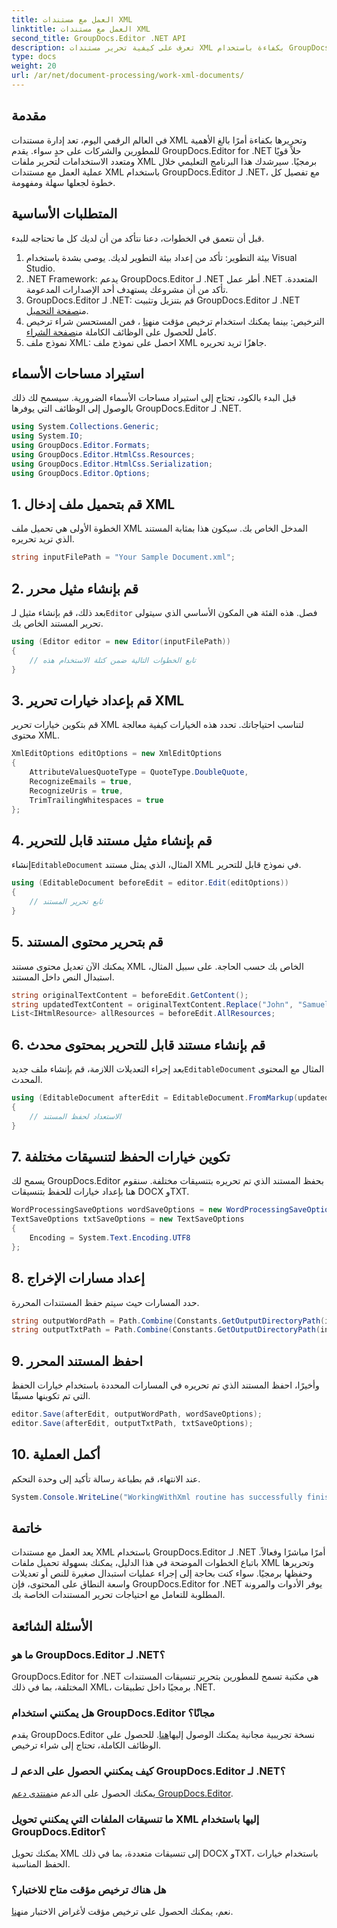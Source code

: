```yaml
---
title: العمل مع مستندات XML
linktitle: العمل مع مستندات XML
second_title: GroupDocs.Editor .NET API
description: تعرف على كيفية تحرير مستندات XML بكفاءة باستخدام GroupDocs.Editor لـ .NET من خلال دليلنا خطوة بخطوة، الذي يغطي جميع الخطوات والخيارات الأساسية.
type: docs
weight: 20
url: /ar/net/document-processing/work-xml-documents/
---
```

## مقدمة
في العالم الرقمي اليوم، تعد إدارة مستندات XML وتحريرها بكفاءة أمرًا بالغ الأهمية للمطورين والشركات على حدٍ سواء. يقدم GroupDocs.Editor for .NET حلاً قويًا ومتعدد الاستخدامات لتحرير ملفات XML برمجيًا. سيرشدك هذا البرنامج التعليمي خلال عملية العمل مع مستندات XML باستخدام GroupDocs.Editor لـ .NET، مع تفصيل كل خطوة لجعلها سهلة ومفهومة.
## المتطلبات الأساسية
قبل أن نتعمق في الخطوات، دعنا نتأكد من أن لديك كل ما تحتاجه للبدء.
1. بيئة التطوير: تأكد من إعداد بيئة التطوير لديك. يوصى بشدة باستخدام Visual Studio.
2. .NET Framework: يدعم GroupDocs.Editor لـ .NET أطر عمل .NET المتعددة. تأكد من أن مشروعك يستهدف أحد الإصدارات المدعومة.
3.  GroupDocs.Editor لـ .NET: قم بتنزيل وتثبيت GroupDocs.Editor لـ .NET من[صفحة التحميل](https://releases.groupdocs.com/editor/net/).
4.  الترخيص: بينما يمكنك استخدام ترخيص مؤقت من[هنا](https://purchase.groupdocs.com/temporary-license/) ، فمن المستحسن شراء ترخيص كامل للحصول على الوظائف الكاملة من[صفحة الشراء](https://purchase.groupdocs.com/buy).
5. نموذج ملف XML: احصل على نموذج ملف XML جاهزًا تريد تحريره.
## استيراد مساحات الأسماء
قبل البدء بالكود، تحتاج إلى استيراد مساحات الأسماء الضرورية. سيسمح لك ذلك بالوصول إلى الوظائف التي يوفرها GroupDocs.Editor لـ .NET.
```csharp
using System.Collections.Generic;
using System.IO;
using GroupDocs.Editor.Formats;
using GroupDocs.Editor.HtmlCss.Resources;
using GroupDocs.Editor.HtmlCss.Serialization;
using GroupDocs.Editor.Options;
```
## 1. قم بتحميل ملف إدخال XML
الخطوة الأولى هي تحميل ملف XML المدخل الخاص بك. سيكون هذا بمثابة المستند الذي تريد تحريره.
```csharp
string inputFilePath = "Your Sample Document.xml";
```
## 2. قم بإنشاء مثيل محرر
 بعد ذلك، قم بإنشاء مثيل لـ`Editor` فصل. هذه الفئة هي المكون الأساسي الذي سيتولى تحرير المستند الخاص بك.
```csharp
using (Editor editor = new Editor(inputFilePath))
{
    // تابع الخطوات التالية ضمن كتلة الاستخدام هذه
}
```
## 3. قم بإعداد خيارات تحرير XML
قم بتكوين خيارات تحرير XML لتناسب احتياجاتك. تحدد هذه الخيارات كيفية معالجة محتوى XML.
```csharp
XmlEditOptions editOptions = new XmlEditOptions
{
    AttributeValuesQuoteType = QuoteType.DoubleQuote,
    RecognizeEmails = true,
    RecognizeUris = true,
    TrimTrailingWhitespaces = true
};
```
## 4. قم بإنشاء مثيل مستند قابل للتحرير
 إنشاء`EditableDocument` المثال، الذي يمثل مستند XML في نموذج قابل للتحرير.
```csharp
using (EditableDocument beforeEdit = editor.Edit(editOptions))
{
    // تابع تحرير المستند
}
```
## 5. قم بتحرير محتوى المستند
يمكنك الآن تعديل محتوى مستند XML الخاص بك حسب الحاجة. على سبيل المثال، استبدال النص داخل المستند.
```csharp
string originalTextContent = beforeEdit.GetContent();
string updatedTextContent = originalTextContent.Replace("John", "Samuel");
List<IHtmlResource> allResources = beforeEdit.AllResources;
```
## 6. قم بإنشاء مستند قابل للتحرير بمحتوى محدث
 بعد إجراء التعديلات اللازمة، قم بإنشاء ملف جديد`EditableDocument` المثال مع المحتوى المحدث.
```csharp
using (EditableDocument afterEdit = EditableDocument.FromMarkup(updatedTextContent, allResources))
{
    // الاستعداد لحفظ المستند
}
```
## 7. تكوين خيارات الحفظ لتنسيقات مختلفة
يسمح لك GroupDocs.Editor بحفظ المستند الذي تم تحريره بتنسيقات مختلفة. سنقوم هنا بإعداد خيارات للحفظ بتنسيقات DOCX وTXT.
```csharp
WordProcessingSaveOptions wordSaveOptions = new WordProcessingSaveOptions(WordProcessingFormats.Docx);
TextSaveOptions txtSaveOptions = new TextSaveOptions
{
    Encoding = System.Text.Encoding.UTF8
};
```
## 8. إعداد مسارات الإخراج
حدد المسارات حيث سيتم حفظ المستندات المحررة.
```csharp
string outputWordPath = Path.Combine(Constants.GetOutputDirectoryPath(inputFilePath), Path.GetFileNameWithoutExtension(inputFilePath) + ".docx");
string outputTxtPath = Path.Combine(Constants.GetOutputDirectoryPath(inputFilePath), Path.GetFileNameWithoutExtension(inputFilePath) + ".txt");
```
## 9. احفظ المستند المحرر
وأخيرًا، احفظ المستند الذي تم تحريره في المسارات المحددة باستخدام خيارات الحفظ التي تم تكوينها مسبقًا.
```csharp
editor.Save(afterEdit, outputWordPath, wordSaveOptions);
editor.Save(afterEdit, outputTxtPath, txtSaveOptions);
```
## 10. أكمل العملية
عند الانتهاء، قم بطباعة رسالة تأكيد إلى وحدة التحكم.
```csharp
System.Console.WriteLine("WorkingWithXml routine has successfully finished");
```
## خاتمة
يعد العمل مع مستندات XML باستخدام GroupDocs.Editor لـ .NET أمرًا مباشرًا وفعالاً. باتباع الخطوات الموضحة في هذا الدليل، يمكنك بسهولة تحميل ملفات XML وتحريرها وحفظها برمجيًا. سواء كنت بحاجة إلى إجراء عمليات استبدال صغيرة للنص أو تعديلات واسعة النطاق على المحتوى، فإن GroupDocs.Editor for .NET يوفر الأدوات والمرونة المطلوبة للتعامل مع احتياجات تحرير المستندات الخاصة بك.
## الأسئلة الشائعة
### ما هو GroupDocs.Editor لـ .NET؟
GroupDocs.Editor for .NET هي مكتبة تسمح للمطورين بتحرير تنسيقات المستندات المختلفة، بما في ذلك XML، برمجيًا داخل تطبيقات .NET.
### هل يمكنني استخدام GroupDocs.Editor مجانًا؟
 يقدم GroupDocs.Editor نسخة تجريبية مجانية يمكنك الوصول إليها[هنا](https://releases.groupdocs.com/). للحصول على الوظائف الكاملة، تحتاج إلى شراء ترخيص.
### كيف يمكنني الحصول على الدعم لـ GroupDocs.Editor لـ .NET؟
 يمكنك الحصول على الدعم من[منتدى دعم GroupDocs.Editor](https://forum.groupdocs.com/c/editor/20).
### ما تنسيقات الملفات التي يمكنني تحويل XML إليها باستخدام GroupDocs.Editor؟
يمكنك تحويل XML إلى تنسيقات متعددة، بما في ذلك DOCX وTXT، باستخدام خيارات الحفظ المناسبة.
### هل هناك ترخيص مؤقت متاح للاختبار؟
 نعم، يمكنك الحصول على ترخيص مؤقت لأغراض الاختبار من[هنا](https://purchase.groupdocs.com/temporary-license/).
